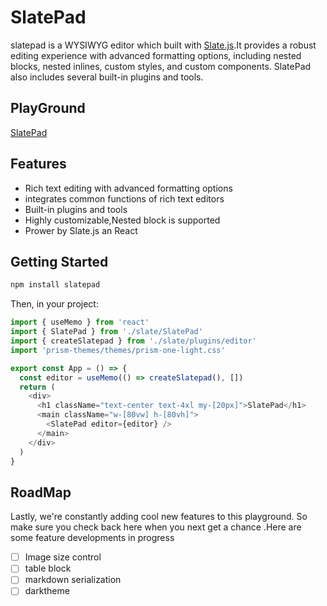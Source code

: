 # SlatePad

slatepad is a WYSIWYG editor which built with [Slate.js](https://github.com/ianstormtaylor/slate).It provides a robust editing experience with advanced formatting options, including nested blocks, nested inlines, custom styles, and custom components. SlatePad also includes several built-in plugins and tools.

## PlayGround

[SlatePad](https://qirong77.github.io/SlatePad/)

## Features

- Rich text editing with advanced formatting options
- integrates common functions of rich text editors
- Built-in plugins and tools
- Highly customizable,Nested block is supported
- Prower by Slate.js an React

## Getting Started

```sh
npm install slatepad
```

Then, in your project:

```js
import { useMemo } from 'react'
import { SlatePad } from './slate/SlatePad'
import { createSlatepad } from './slate/plugins/editor'
import 'prism-themes/themes/prism-one-light.css'

export const App = () => {
  const editor = useMemo(() => createSlatepad(), [])
  return (
    <div>
      <h1 className="text-center text-4xl my-[20px]">SlatePad</h1>
      <main className="w-[80vw] h-[80vh]">
        <SlatePad editor={editor} />
      </main>
    </div>
  )
}
```

## RoadMap

Lastly, we're constantly adding cool new features to this playground. So make sure you check back here when you next get a chance .Here are some feature developments in progress

- [ ] Image size control
- [ ] table block
- [ ] markdown serialization
- [ ] darktheme
